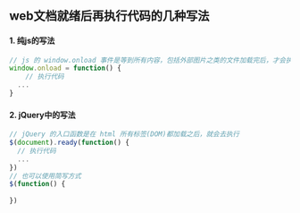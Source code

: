 ## web文档就绪后再执行代码的几种写法

#### 1. 纯js的写法

```js
// js 的 window.onload 事件是等到所有内容，包括外部图片之类的文件加载完后，才会执行
window.onload = function() {
	// 执行代码
  ...
}
```

#### 2. jQuery中的写法

```js
// jQuery 的入口函数是在 html 所有标签(DOM)都加载之后，就会去执行
$(document).ready(function() {
  // 执行代码
  ...
})
// 也可以使用简写方式
$(function() {
  
})
```



